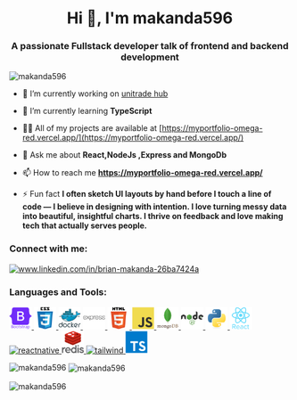 <h1 align="center">Hi 👋, I'm makanda596</h1>
<h3 align="center">A passionate Fullstack developer talk of frontend and backend development</h3>

<p align="left"> <img src="https://komarev.com/ghpvc/?username=makanda596&label=Profile%20views&color=0e75b6&style=flat" alt="makanda596" /> </p>

- 🔭 I’m currently working on [unitrade hub](https://unitradehubs.onrender.com)

- 🌱 I’m currently learning **TypeScript**

- 👨‍💻 All of my projects are available at [https://myportfolio-omega-red.vercel.app/](https://myportfolio-omega-red.vercel.app/)

- 💬 Ask me about **React,NodeJs ,Express and MongoDb**

- 📫 How to reach me **https://myportfolio-omega-red.vercel.app/**

- ⚡ Fun fact **I often sketch UI layouts by hand before I touch a line of code — I believe in designing with intention. I love turning messy data into beautiful, insightful charts. I thrive on feedback and love making tech that actually serves people.**

<h3 align="left">Connect with me:</h3>
<p align="left">
<a href="https://linkedin.com/in/www.linkedin.com/in/brian-makanda-26ba7424a" target="blank"><img align="center" src="https://raw.githubusercontent.com/rahuldkjain/github-profile-readme-generator/master/src/images/icons/Social/linked-in-alt.svg" alt="www.linkedin.com/in/brian-makanda-26ba7424a" height="30" width="40" /></a>
</p>

<h3 align="left">Languages and Tools:</h3>
<p align="left"> <a href="https://getbootstrap.com" target="_blank" rel="noreferrer"> <img src="https://raw.githubusercontent.com/devicons/devicon/master/icons/bootstrap/bootstrap-plain-wordmark.svg" alt="bootstrap" width="40" height="40"/> </a> <a href="https://www.w3schools.com/css/" target="_blank" rel="noreferrer"> <img src="https://raw.githubusercontent.com/devicons/devicon/master/icons/css3/css3-original-wordmark.svg" alt="css3" width="40" height="40"/> </a> <a href="https://www.docker.com/" target="_blank" rel="noreferrer"> <img src="https://raw.githubusercontent.com/devicons/devicon/master/icons/docker/docker-original-wordmark.svg" alt="docker" width="40" height="40"/> </a> <a href="https://expressjs.com" target="_blank" rel="noreferrer"> <img src="https://raw.githubusercontent.com/devicons/devicon/master/icons/express/express-original-wordmark.svg" alt="express" width="40" height="40"/> </a> <a href="https://www.w3.org/html/" target="_blank" rel="noreferrer"> <img src="https://raw.githubusercontent.com/devicons/devicon/master/icons/html5/html5-original-wordmark.svg" alt="html5" width="40" height="40"/> </a> <a href="https://developer.mozilla.org/en-US/docs/Web/JavaScript" target="_blank" rel="noreferrer"> <img src="https://raw.githubusercontent.com/devicons/devicon/master/icons/javascript/javascript-original.svg" alt="javascript" width="40" height="40"/> </a> <a href="https://www.mongodb.com/" target="_blank" rel="noreferrer"> <img src="https://raw.githubusercontent.com/devicons/devicon/master/icons/mongodb/mongodb-original-wordmark.svg" alt="mongodb" width="40" height="40"/> </a> <a href="https://nodejs.org" target="_blank" rel="noreferrer"> <img src="https://raw.githubusercontent.com/devicons/devicon/master/icons/nodejs/nodejs-original-wordmark.svg" alt="nodejs" width="40" height="40"/> </a> <a href="https://www.python.org" target="_blank" rel="noreferrer"> <img src="https://raw.githubusercontent.com/devicons/devicon/master/icons/python/python-original.svg" alt="python" width="40" height="40"/> </a> <a href="https://reactjs.org/" target="_blank" rel="noreferrer"> <img src="https://raw.githubusercontent.com/devicons/devicon/master/icons/react/react-original-wordmark.svg" alt="react" width="40" height="40"/> </a> <a href="https://reactnative.dev/" target="_blank" rel="noreferrer"> <img src="https://reactnative.dev/img/header_logo.svg" alt="reactnative" width="40" height="40"/> </a> <a href="https://redis.io" target="_blank" rel="noreferrer"> <img src="https://raw.githubusercontent.com/devicons/devicon/master/icons/redis/redis-original-wordmark.svg" alt="redis" width="40" height="40"/> </a> <a href="https://tailwindcss.com/" target="_blank" rel="noreferrer"> <img src="https://www.vectorlogo.zone/logos/tailwindcss/tailwindcss-icon.svg" alt="tailwind" width="40" height="40"/> </a> <a href="https://www.typescriptlang.org/" target="_blank" rel="noreferrer"> <img src="https://raw.githubusercontent.com/devicons/devicon/master/icons/typescript/typescript-original.svg" alt="typescript" width="40" height="40"/> </a> </p>

<p><img align="left" src="https://github-readme-stats.vercel.app/api/top-langs?username=makanda596&show_icons=true&locale=en&layout=compact" alt="makanda596" /></p>

<p>&nbsp;<img align="center" src="https://github-readme-stats.vercel.app/api?username=makanda596&show_icons=true&locale=en" alt="makanda596" /></p>

<p><img align="center" src="https://github-readme-streak-stats.herokuapp.com/?user=makanda596&" alt="makanda596" /></p>
